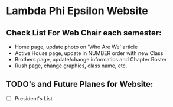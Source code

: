 # Lambda Phi Epsilon Website

## Check List For Web Chair each semester:
- Home page, update photo on 'Who Are We' article
- Active House page, update in NUMBER order with new Class
- Brothers page, update/change informatics and Chapter Roster
- Rush page, change graphics, class name, etc.

## TODO's and Future Planes for Website:

- [ ] President's List 

